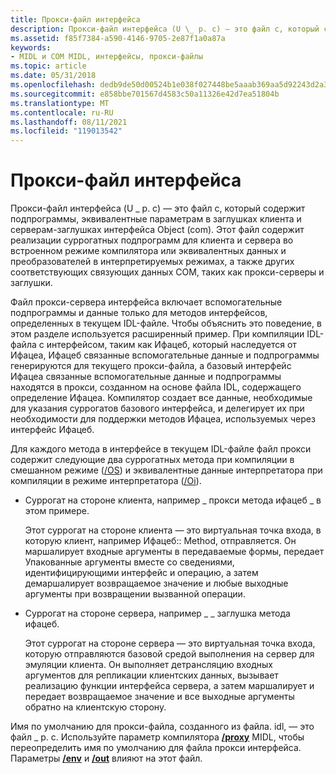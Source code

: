 ```yaml
---
title: Прокси-файл интерфейса
description: Прокси-файл интерфейса (U \_ p. c) — это файл c, который содержит подпрограммы, эквивалентные параметрам в заглушках клиента и серверам-заглушках интерфейса Object (com).
ms.assetid: f85f7384-a590-4146-9705-2e87f1a0a87a
keywords:
- MIDL и COM MIDL, интерфейсы, прокси-файлы
ms.topic: article
ms.date: 05/31/2018
ms.openlocfilehash: dedb9de50d00524b1e038f027448be5aaab369aa5d92243d2a3425bf603cd65a
ms.sourcegitcommit: e858bbe701567d4583c50a11326e42d7ea51804b
ms.translationtype: MT
ms.contentlocale: ru-RU
ms.lasthandoff: 08/11/2021
ms.locfileid: "119013542"
---
```

# <a name="the-interface-proxy-file"></a>Прокси-файл интерфейса

Прокси-файл интерфейса (U \_ p. c) — это файл c, который содержит подпрограммы, эквивалентные параметрам в заглушках клиента и серверам-заглушках интерфейса Object (com). Этот файл содержит реализации суррогатных подпрограмм для клиента и сервера во встроенном режиме компилятора или эквивалентных данных и преобразователей в интерпретируемых режимах, а также других соответствующих связующих данных COM, таких как прокси-серверы и заглушки.

Файл прокси-сервера интерфейса включает вспомогательные подпрограммы и данные только для методов интерфейсов, определенных в текущем IDL-файле. Чтобы объяснить это поведение, в этом разделе используется расширенный пример. При компиляции IDL-файла с интерфейсом, таким как Ифацеб, который наследуется от Ифацеа, Ифацеб связанные вспомогательные данные и подпрограммы генерируются для текущего прокси-файла, а базовый интерфейс Ифацеа связанные вспомогательные данные и подпрограммы находятся в прокси, созданном на основе файла IDL, содержащего определение Ифацеа. Компилятор создает все данные, необходимые для указания суррогатов базового интерфейса, и делегирует их при необходимости для поддержки методов Ифацеа, используемых через интерфейс Ифацеб.

Для каждого метода в интерфейсе в текущем IDL-файле файл прокси содержит следующие два суррогатных метода при компиляции в смешанном режиме ([/OS](-os.md)) и эквивалентные данные интерпретатора при компиляции в режиме интерпретатора ([/Oi](-oi.md)).

-   Суррогат на стороне клиента, например \_ прокси метода ифацеб \_ в этом примере.

    Этот суррогат на стороне клиента — это виртуальная точка входа, в которую клиент, например Ифацеб:: Method, отправляется. Он маршалирует входные аргументы в передаваемые формы, передает Упакованные аргументы вместе со сведениями, идентифицирующими интерфейс и операцию, а затем демаршалирует возвращаемое значение и любые выходные аргументы при возвращении вызванной операции.

-   Суррогат на стороне сервера, например \_ \_ заглушка метода ифацеб.

    Этот суррогат на стороне сервера — это виртуальная точка входа, которую отправляются базовой средой выполнения на сервер для эмуляции клиента. Он выполняет детрансляцию входных аргументов для репликации клиентских данных, вызывает реализацию функции интерфейса сервера, а затем маршалирует и передает возвращаемое значение и все выходные аргументы обратно на клиентскую сторону.

Имя по умолчанию для прокси-файла, созданного из файла. idl, — это файл \_ p. c. Используйте параметр компилятора [**/proxy**](-proxy.md) MIDL, чтобы переопределить имя по умолчанию для файла прокси интерфейса. Параметры [**/env**](-env.md) и [**/out**](-out.md) влияют на этот файл.

 

 




